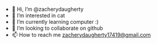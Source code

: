 - 👋 Hi, I’m @zacherydaugherty
- 👀 I’m interested in cat
- 🌱 I’m currently learning computer :)
- 💞️ I’m looking to collaborate on github
- 📫 How to reach me zacherydaugherty17419@gmail.com

<!---
zacherydaugherty/zacherydaugherty is a ✨ special ✨ repository because its `README.md` (this file) appears on your GitHub profile.
You can click the Preview link to take a look at your changes.
--->
